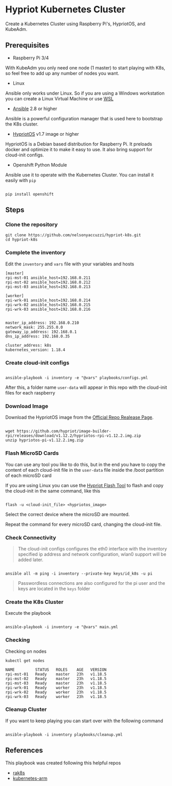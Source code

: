 # Hypriot Kubernetes Cluster

Create a Kubernetes Cluster using Raspberry Pi's, HypriotOS, and KubeAdm.

## Prerequisites

- Raspberry Pi 3/4

With KubeAdm you only need one node (1 master) to start playing with K8s, so feel free to add up any number of nodes you want. 


- Linux

Ansible only works under Linux. So if you are using a Windows workstation you can create a Linux Virtual Machine or use [WSL](https://docs.microsoft.com/en-us/windows/wsl/install-win10)

- [Ansible](https://docs.ansible.com/ansible/latest/installation_guide/intro_installation.html) 2.8 or higher

Ansible is a powerful configuration manager that is used here to bootstrap the K8s cluster.

- [HypriotOS](https://github.com/hypriot/image-builder-rpi/releases) v1.7 image or higher

HypriotOS is a Debian based distribution for Raspberry Pi. It preloads docker and optimize it to make it easy to use. It also bring support for cloud-init configs.

- Openshift Python Module

Ansible use it to operate with the Kubernetes Cluster. You can install it easily with `pip`

```

pip install openshift

```

## Steps

### Clone the repository

```
git clone https://github.com/nelsonyaccuzzi/hypriot-k8s.git
cd hypriot-k8s
```

### Complete the inventory

Edit the `inventory` and `vars` file with your variables and hosts

```
[master]
rpi-mst-01 ansible_host=192.168.0.211
rpi-mst-02 ansible_host=192.168.0.212
rpi-mst-03 ansible_host=192.168.0.213

[worker]
rpi-wrk-01 ansible_host=192.168.0.214
rpi-wrk-02 ansible_host=192.168.0.215
rpi-wrk-03 ansible_host=192.168.0.216

```

```

master_ip_address: 192.168.0.210
network_mask: 255.255.0.0
gateway_ip_address: 192.168.0.1
dns_ip_address: 192.168.0.35

cluster_address: k8s
kubernetes_version: 1.18.4

```

### Create cloud-init configs

```

ansible-playbook -i inventory -e "@vars" playbooks/configs.yml

```
After this, a folder name `user-data` will appear in this repo with the cloud-init files for each raspberry

### Download Image

Download the HypriotOS image from the [Official Repo Realease Page](https://github.com/hypriot/image-builder-rpi/releases).

```

wget https://github.com/hypriot/image-builder-rpi/releases/download/v1.12.2/hypriotos-rpi-v1.12.2.img.zip
unzip hypriotos-pi-v1.12.2.img.zip

```

### Flash MicroSD Cards

You can use any tool you like to do this, but in the end you have to copy the content of each cloud-init file in the `user-data` file inside the /boot partition of each microSD card

If you are using Linux you can use the [Hypriot Flash Tool](https://github.com/hypriot/flash) to flash and copy the cloud-init in the same command, like this

```

flash -u <cloud-init_file> <hypriotos_image>

```

Select the correct device where the microSD are mounted.

Repeat the command for every microSD card, changing the cloud-init file.

### Check Connectivity

> The cloud-init configs configures the eth0 interface with the inventory specified ip address and network configuration, wlan0 support will be added later.

```

ansible all -m ping -i inventory --private-key keys/id_k8s -u pi

```
> Passwordless connections are also configured for the pi user and the keys are located in the `keys` folder

### Create the K8s Cluster

Execute the playbook

```

ansible-playbook -i inventory -e "@vars" main.yml

```

### Checking

Checking on nodes

```
kubectl get nodes

NAME         STATUS   ROLES    AGE   VERSION
rpi-mst-01   Ready    master   23h   v1.18.5
rpi-mst-02   Ready    master   23h   v1.18.5
rpi-mst-03   Ready    master   23h   v1.18.5
rpi-wrk-01   Ready    worker   23h   v1.18.5
rpi-wrk-02   Ready    worker   23h   v1.18.5
rpi-wrk-03   Ready    worker   23h   v1.18.5

```

### Cleanup Cluster

If you want to keep playing you can start over with the following command

```

ansible-playbook -i inventory playbooks/cleanup.yml

```

## References

This playbook was created following this helpful repos

- [rak8s](https://github.com/rak8s/rak8s)
- [kubernetes-arm](https://github.com/carlosedp/kubernetes-arm)

